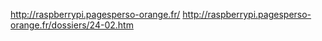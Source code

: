 http://raspberrypi.pagesperso-orange.fr/
http://raspberrypi.pagesperso-orange.fr/dossiers/24-02.htm
